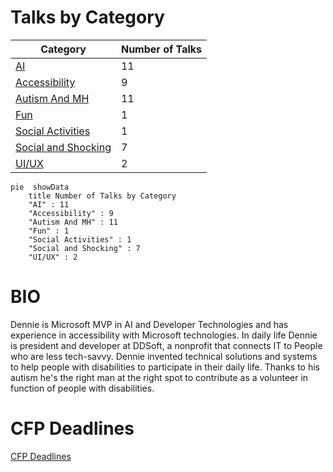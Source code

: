 # Talks by Category


| Category             | Number of Talks |
|----------------------|-----------------|
| [AI](AI/AI.md)       | 11              |
| [Accessibility](Accessibility/Accessibility.md) | 9 |
| [Autism And MH](AutismAndMH/AutismAndMH.md) | 11 |
| [Fun](Fun/Fun.md)    | 1               |
| [Social Activities](SocialActivities/SocialActivities.md) | 1 |
| [Social and Shocking](SocialAndShocking/SocialAndShocking.md) | 7 |
| [UI/UX](UIUX/UIUX.md) | 2 |


```mermaid
pie  showData
    title Number of Talks by Category
    "AI" : 11
    "Accessibility" : 9
    "Autism And MH" : 11
    "Fun" : 1
    "Social Activities" : 1
    "Social and Shocking" : 7
    "UI/UX" : 2
```

# BIO

Dennie is Microsoft MVP in AI and Developer Technologies and has experience in accessibility with Microsoft technologies. In daily life Dennie is president and developer at DDSoft, a nonprofit that connects IT to People who are less tech-savvy. Dennie invented technical solutions and systems to help people with disabilities to participate in their daily life. Thanks to his autism he's the right man at the right spot to contribute as a volunteer in function of people with disabilities.

# CFP Deadlines

[CFP Deadlines](CFPDeadlines.md)

